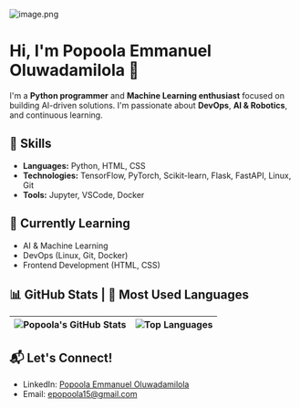 ![image.png](https://files.peakd.com/file/peakd-hive/iam-gifted/Gifted20outro20192020x2024520px.jpg)
# Hi, I'm Popoola Emmanuel Oluwadamilola 👋

I'm a **Python programmer** and **Machine Learning enthusiast** focused on building AI-driven solutions. I'm passionate about **DevOps**, **AI & Robotics**, and continuous learning.

## 🚀 Skills

- **Languages:** Python, HTML, CSS
- **Technologies:** TensorFlow, PyTorch, Scikit-learn, Flask, FastAPI, Linux, Git
- **Tools:** Jupyter, VSCode, Docker

## 🌱 Currently Learning

- AI & Machine Learning
- DevOps (Linux, Git, Docker)
- Frontend Development (HTML, CSS)

## 📊 GitHub Stats | 🧰 Most Used Languages

![Popoola's GitHub Stats](https://github-readme-stats.vercel.app/api?username=Gifted-Dev&show_icons=true&count_private=true&hide=prs&hide_title=true&theme=radical) | ![Top Languages](https://github-readme-stats.vercel.app/api/top-langs/?username=Gifted-Dev&langs_count=5&layout=compact&theme=radical)
|-----------------|--------------------

## 📬 Let's Connect!

- LinkedIn: [Popoola Emmanuel Oluwadamilola](https://www.linkedin.com/in/iamgifted/)
- Email: epopoola15@gmail.com
